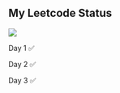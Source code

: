 ## My Leetcode Status

![](https://leetcard.jacoblin.cool/dhruv2405?ext=activity)

Day 1 ✅

Day 2 ✅

Day 3 ✅
